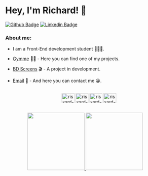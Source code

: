 # Hey, I'm Richard! 👋


[![Github Badge](https://img.shields.io/badge/-Github-000?style=flat-square&logo=Github&logoColor=white&link=https://github.com/Risxard)](https://github.com/Risxard)
[![Linkedin Badge](https://img.shields.io/badge/-LinkedIn-blue?style=flat-square&logo=Linkedin&logoColor=white&link=https://www.linkedin.com/in/richardson-ssouza/)](https://www.linkedin.com/in/richardson-ssouza/)

### About me:
- I am a Front-End development student 👨🏾‍💻.
- [Gymme](https://github.com/Risxard/Gymme) 🏋️‍♀️ - Here you can find one of my projects.
- [BD Screens](https://github.com/Risxard/BD-Screens) 🎬︎ - A project in development. 
- [Email](mailto:richardsonphp@gmail.com?subject=RE:ContatoGitHub) 📧 - And here you can contact me 😀.

  <div style="display: inline_block" align="center"><br>
  <img align="center" alt="risxard-react" height="30" width="40" src="https://cdn.jsdelivr.net/gh/devicons/devicon/icons/react/react-original-wordmark.svg">
   <img align="center" alt="risxard-javascritp" height="30" width="40" src="https://cdn.jsdelivr.net/gh/devicons/devicon/icons/javascript/javascript-plain.svg">
  <img align="center" alt="risxard-HTML" height="30" width="40" src="https://cdn.jsdelivr.net/gh/devicons/devicon/icons/html5/html5-plain-wordmark.svg">
  <img align="center" alt="risxard-CSS" height="30" width="40" src="https://cdn.jsdelivr.net/gh/devicons/devicon/icons/css3/css3-plain-wordmark.svg">
  </div>
 <br>
  <div align="center">
    <a href="https://github.com/risxard">
    <img height="180em" src="https://github-readme-stats.vercel.app/api?username=risxard&theme=blue-green"/>
    <img height="180em" src="https://github-readme-stats.vercel.app/api/top-langs/?username=risxard&theme=blue-green"/>
  </div>



 
